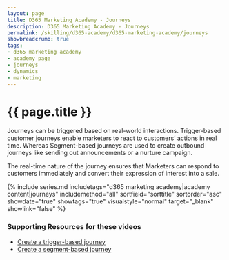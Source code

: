 ```yaml
---
layout: page
title: D365 Marketing Academy - Journeys
description: D365 Marketing Academy - Journeys
permalink: /skilling/d365-academy/d365-marketing-academy/journeys
showbreadcrumb: true
tags: 
- d365 marketing academy
- academy page
- journeys
- dynamics
- marketing
---
```


# {{ page.title }}

Journeys can be triggered based on real-world interactions. Trigger-based customer journeys enable marketers to react to customers’ actions in real time. Whereas Segment-based journeys are used to create outbound journeys like sending out announcements or a nurture campaign. 

The real-time nature of the journey ensures that Marketers can respond to customers immediately and convert their expression of interest into a sale.
 
 {% include series.md 
    includetags="d365 marketing academy|academy content|journeys" includemethod="all" 
    sortfield="sorttitle" sortorder="asc" showdate="true" showtags="true" 
    visualstyle="normal" target="_blank" showlink="false"
%}

### Supporting Resources for these videos

* <a href="https://learn.microsoft.com/en-us/dynamics365/marketing/real-time-marketing-trigger-based-journey" target="_blank">Create a trigger-based journey
* <a href="https://learn.microsoft.com/en-us/dynamics365/marketing/real-time-marketing-segment-based-journey" target="_blank">Create a segment-based journey
